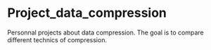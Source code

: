 # Project_data_compression
Personnal projects about data compression. The goal is to compare different technics of compression.

